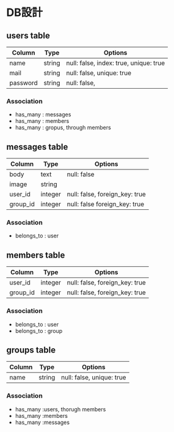 # DB設計
## users table

| Column     | Type        | Options                                |
|------------|-------------|----------------------------------------|
| name       | string      | null: false, index: true, unique: true |
| mail       | string      | null: false, unique: true              |
| password   | string      | null: false,                           |

### Association

 - has_many : messages
 - has_many : members
 - has_many : gropus, through members


## messages table

| Column     | Type        | Options                        |
|------------|-------------|--------------------------------|
| body       | text        | null: false                    |
| image      | string      |                                |
| user_id    | integer     | null: false, foreign_key: true |
| group_id   | integer     | null: false  foreign_key: true |

### Association

 - belongs_to : user


## members table

| Column     | Type        | Options                        |
|------------|-------------|--------------------------------|
| user_id    | integer     | null: false, foreign_key: true |
| group_id   | integer     | null: false, foreign_key: true |

### Association

 - belongs_to : user
 - belongs_to : group


## groups table

| Column     | Type        | Options                     |
|------------|-------------|-----------------------------|
| name       | string      | null: false, unique: true   |

### Association

 - has_many :users, thorugh members
 - has_many :members
 - has_many :messages

